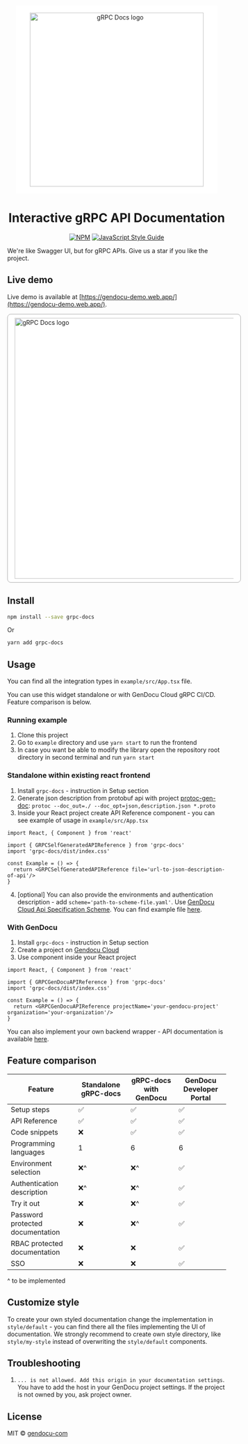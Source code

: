 <div align="center">
  <img alt="gRPC Docs logo" style="background: white; padding: 16px 32px" src="https://raw.githubusercontent.com/gendocu-com/grpc-docs/master//docs/images/grpc-docs-full-logo.png" width="400px" />

# Interactive gRPC API Documentation
[![NPM](https://img.shields.io/npm/v/grpc-docs.svg)](https://www.npmjs.com/package/grpc-docs) [![JavaScript Style Guide](https://img.shields.io/badge/code_style-standard-brightgreen.svg)](https://standardjs.com)

</div>

We're like Swagger UI, but for gRPC APIs. Give us a star if you like the project.
## Live demo

Live demo is available at [https://gendocu-demo.web.app/](https://gendocu-demo.web.app/).

<img alt="gRPC Docs logo" style="background: white; padding: 8px 16px; border: 1px solid #aaa; border-radius: 8px; margin: auto;" src="https://raw.githubusercontent.com/gendocu-com/grpc-docs/master//docs/images/grpc-docs-screenshot.png" width="600px" />

## Install

```bash
npm install --save grpc-docs
```
Or
```bash
yarn add grpc-docs
```

## Usage

You can find all the integration types in `example/src/App.tsx` file.

You can use this widget standalone or with GenDocu Cloud gRPC CI/CD. Feature comparison is below.

### Running example

1. Clone this project
1. Go to `example` directory and use `yarn start` to run the frontend
1. In case you want be able to modify the library open the repository root directory in second terminal and run `yarn start`

### Standalone within existing react frontend

1. Install `grpc-docs` - instruction in Setup section
1. Generate json description from protobuf api with project
[protoc-gen-doc](https://github.com/pseudomuto/protoc-gen-doc): `protoc --doc_out=./ --doc_opt=json,description.json *.proto`
1. Inside your React project create API Reference component - you can see example of usage in `example/src/App.tsx`
```tsx
import React, { Component } from 'react'

import { GRPCSelfGeneratedAPIReference } from 'grpc-docs'
import 'grpc-docs/dist/index.css'

const Example = () => {
  return <GRPCSelfGeneratedAPIReference file='url-to-json-description-of-api'/>
}
```
4. [optional] You can also provide the environments and authentication description - add `scheme='path-to-scheme-file.yaml'`. Use [GenDocu Cloud Api Specification Scheme](https://wiki.gendocu.com/docs/documentation-setup/#providing-additional-information-to-the-generator). You can find example file [here](https://github.com/gendocu-com-examples/library-app/blob/master/proto/gendocu_apispec.yaml).

### With GenDocu

1. Install `grpc-docs` - instruction in Setup section
1. Create a project on [Gendocu Cloud](https://gendocu.com)
1. Use component inside your React project
```tsx
import React, { Component } from 'react'

import { GRPCGenDocuAPIReference } from 'grpc-docs'
import 'grpc-docs/dist/index.css'

const Example = () => {
  return <GRPCGenDocuAPIReference projectName='your-gendocu-project' organization='your-organization'/>
}
```

You can also implement your own backend wrapper - API documentation is available [here](https://doc.gendocu.com/gendocu/api/GendocuPublicApis).

## Feature comparison

| Feature | Standalone gRPC-docs| gRPC-docs with GenDocu | GenDocu Developer Portal |
| --- | --- | --- | --- |
| Setup steps | ✅ | ✅ | ✅ |
| API Reference | ✅ | ✅ | ✅ |
| Code snippets | ❌ | ✅ | ✅ |
| Programming languages | 1 | 6 | 6 |
| Environment selection | ❌^ | ❌^ | ✅ |
| Authentication description | ❌^ | ❌^ | ✅ |
| Try it out | ❌ | ❌^ |  ✅ |
| Password protected documentation | ❌ | ❌^ | ✅ |
| RBAC protected documentation | ❌ | ❌ | ✅ |
| SSO | ❌ | ❌ | ✅ |


^ to be implemented

## Customize style

To create your own styled documentation change the implementation in `style/default` - you can find there all the files implementing the UI of documentation.
We strongly recommend to create own style directory, like `style/my-style` instead of overwriting the `style/default` components.

## Troubleshooting

1. `... is not allowed. Add this origin in your documentation settings`. You have to add the host in your GenDocu project settings. If the project is not owned by you, ask project owner.

## License

MIT © [gendocu-com](https://github.com/gendocu-com)
